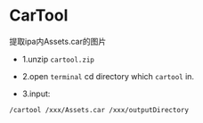 # CarTool
提取ipa内Assets.car的图片

- 1.unzip `cartool.zip`

- 2.open `terminal` cd directory which `cartool` in.

- 3.input:
```
/cartool /xxx/Assets.car /xxx/outputDirectory
```
